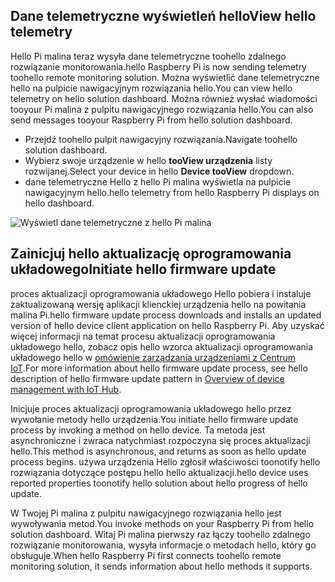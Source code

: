 ## <a name="view-hello-telemetry"></a><span data-ttu-id="60913-101">Dane telemetryczne wyświetleń hello</span><span class="sxs-lookup"><span data-stu-id="60913-101">View hello telemetry</span></span>

<span data-ttu-id="60913-102">Hello Pi malina teraz wysyła dane telemetryczne toohello zdalnego rozwiązanie monitorowania.</span><span class="sxs-lookup"><span data-stu-id="60913-102">hello Raspberry Pi is now sending telemetry toohello remote monitoring solution.</span></span> <span data-ttu-id="60913-103">Można wyświetlić dane telemetryczne hello na pulpicie nawigacyjnym rozwiązania hello.</span><span class="sxs-lookup"><span data-stu-id="60913-103">You can view hello telemetry on hello solution dashboard.</span></span> <span data-ttu-id="60913-104">Można również wysłać wiadomości tooyour Pi malina z pulpitu nawigacyjnego rozwiązania hello.</span><span class="sxs-lookup"><span data-stu-id="60913-104">You can also send messages tooyour Raspberry Pi from hello solution dashboard.</span></span>

- <span data-ttu-id="60913-105">Przejdź toohello pulpit nawigacyjny rozwiązania.</span><span class="sxs-lookup"><span data-stu-id="60913-105">Navigate toohello solution dashboard.</span></span>
- <span data-ttu-id="60913-106">Wybierz swoje urządzenie w hello **tooView urządzenia** listy rozwijanej.</span><span class="sxs-lookup"><span data-stu-id="60913-106">Select your device in hello **Device tooView** dropdown.</span></span>
- <span data-ttu-id="60913-107">dane telemetryczne Hello z hello Pi malina wyświetla na pulpicie nawigacyjnym hello.</span><span class="sxs-lookup"><span data-stu-id="60913-107">hello telemetry from hello Raspberry Pi displays on hello dashboard.</span></span>

![Wyświetl dane telemetryczne z hello Pi malina][img-telemetry-display]

## <a name="initiate-hello-firmware-update"></a><span data-ttu-id="60913-109">Zainicjuj hello aktualizację oprogramowania układowego</span><span class="sxs-lookup"><span data-stu-id="60913-109">Initiate hello firmware update</span></span>

<span data-ttu-id="60913-110">proces aktualizacji oprogramowania układowego Hello pobiera i instaluje zaktualizowaną wersję aplikacji klienckiej urządzenia hello na powitania malina Pi.</span><span class="sxs-lookup"><span data-stu-id="60913-110">hello firmware update process downloads and installs an updated version of hello device client application on hello Raspberry Pi.</span></span> <span data-ttu-id="60913-111">Aby uzyskać więcej informacji na temat procesu aktualizacji oprogramowania układowego hello, zobacz opis hello wzorca aktualizacji oprogramowania układowego hello w [omówienie zarządzania urządzeniami z Centrum IoT][lnk-update-pattern].</span><span class="sxs-lookup"><span data-stu-id="60913-111">For more information about hello firmware update process, see hello description of hello firmware update pattern in [Overview of device management with IoT Hub][lnk-update-pattern].</span></span>

<span data-ttu-id="60913-112">Inicjuje proces aktualizacji oprogramowania układowego hello przez wywołanie metody hello urządzenia.</span><span class="sxs-lookup"><span data-stu-id="60913-112">You initiate hello firmware update process by invoking a method on hello device.</span></span> <span data-ttu-id="60913-113">Ta metoda jest asynchroniczne i zwraca natychmiast rozpoczyna się proces aktualizacji hello.</span><span class="sxs-lookup"><span data-stu-id="60913-113">This method is asynchronous, and returns as soon as hello update process begins.</span></span> <span data-ttu-id="60913-114">używa urządzenia Hello zgłosił właściwości toonotify hello rozwiązania dotyczące postępu hello hello aktualizacji.</span><span class="sxs-lookup"><span data-stu-id="60913-114">hello device uses reported properties toonotify hello solution about hello progress of hello update.</span></span>

<span data-ttu-id="60913-115">W Twojej Pi malina z pulpitu nawigacyjnego rozwiązania hello jest wywoływania metod.</span><span class="sxs-lookup"><span data-stu-id="60913-115">You invoke methods on your Raspberry Pi from hello solution dashboard.</span></span> <span data-ttu-id="60913-116">Witaj Pi malina pierwszy raz łączy toohello zdalnego rozwiązanie monitorowania, wysyła informacje o metodach hello, który go obsługuje.</span><span class="sxs-lookup"><span data-stu-id="60913-116">When hello Raspberry Pi first connects toohello remote monitoring solution, it sends information about hello methods it supports.</span></span> 

[img-telemetry-display]: media/iot-suite-raspberry-pi-kit-view-telemetry-advanced/telemetry.png
[lnk-update-pattern]: ../articles/iot-hub/iot-hub-device-management-overview.md
